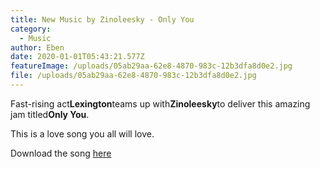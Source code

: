 ```yaml
---
title: New Music by Zinoleesky - Only You
category:
  - Music
author: Eben
date: 2020-01-01T05:43:21.577Z
featureImage: /uploads/05ab29aa-62e8-4870-983c-12b3dfa8d0e2.jpg
file: /uploads/05ab29aa-62e8-4870-983c-12b3dfa8d0e2.jpg
---
```



Fast-rising act**Lexington**teams up with**Zinoleesky**to deliver this amazing jam titled**Only You**.

This is a love song you all will love.

Download the song [here](https://github.com/EbenOladutemu/Latest-9ja/raw/master/assets/uploads/Lexinton-Ft.-Zinoleesky-Only-You.mp3)
